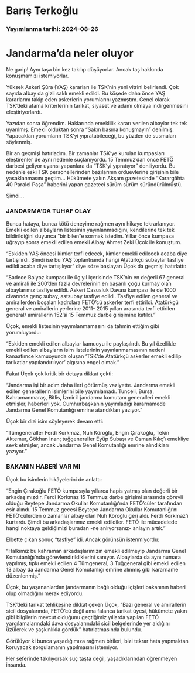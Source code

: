 # Barış Terkoğlu

### Yayımlanma tarihi: 2024-08-26

# Jandarma’da neler oluyor

Ne garip! Aynı taşa bin kez takılıp düşüyorlar. Ancak taş hakkında konuşmamızı istemiyorlar.

Yüksek Askeri Şûra (YAŞ) kararları ile TSK’nin yeni vitrini belirlendi. Çok sayıda albay da gizli saklı emekli edildi. Bu köşede daha önce YAŞ kararlarını takip eden askerlerin yorumlarını yazmıştım. Genel olarak TSK’deki atama kriterlerinin tarikat, siyaset ve adamı olmaya indirgenmesini eleştiriyorlardı.

Yazıdan sonra öğrendim. Haklarında emeklilik kararı verilen albaylar tek tek uyarılmış. Emekli olduktan sonra “Sakın basına konuşmayın” denilmiş. Yapacakları yorumların TSK’yi yıpratabileceği, bu yüzden de susmaları söylenmiş.

Bir an geçmişi hatırladım. Bir zamanlar TSK’ye kurulan kumpasları eleştirenler de aynı nedenle suçlanıyordu. 15 Temmuz’dan önce FETÖ darbesi geliyor uyarısı yapanlara da “TSK’yi yıpratıyor” deniliyordu. Bu nedenle eski TSK personellerinden bazılarının orduevlerine girişinin bile yasaklanmasını geçtim... Hükümete yakın Akşam gazetesinde “Karargâhta 40 Paralel Paşa” haberini yapan gazeteci sürüm sürüm süründürülmüştü.

Şimdi...


### JANDARMA’DA TUHAF OLAY

Bunca hataya, bunca kötü deneyime rağmen aynı hikaye tekrarlanıyor. Emekli edilen albayların listesinin yayınlanmadığını, kendilerine tek tek bildirildiğini duyunca “bir bilen”e sormak istedim. Yıllar önce kumpasa uğrayıp sonra emekli edilen emekli Albay Ahmet Zeki Üçok ile konuştum.

“Eskiden YAŞ öncesi kimler terfi edecek, kimler emekli edilecek acaba diye tartışılırdı. Şimdi ise bu YAŞ toplantısında hangi Atatürkçü subaylar tasfiye edildi acaba diye tartışılıyor” diye söze başlayan Üçok da geçmişi hatırlattı:

“Sadece Balyoz kumpası ile üç yıl içerisinde TSK’nin en değerli 67 general ve amirali ile 200’den fazla devrelerinin en başarılı çoğu kurmay olan albaylarımız tasfiye edildi. Askeri Casusluk Davası kumpası ile de 1000 civarında genç subay, astsubay tasfiye edildi. Tasfiye edilen general ve amirallerden boşalan kadrolara FETÖ’cü askerler terfi ettirildi. Atatürkçü general ve amirallerin yerlerine 2011- 2015 yılları arasında terfi ettirilen general/ amirallerin 152’si 15 Temmuz darbe girişimine katıldı.”

Üçok, emekli listesinin yayımlanmamasını da tahmin ettiğim gibi yorumluyordu:

“Eskiden emekli edilen albaylar kamuoyu ile paylaşılırdı. Bu yıl özellikle emekli edilen albayların isim listelerinin yayınlanmamasının nedeni kanaatimce kamuoyunda oluşan ‘TSK’de Atatürkçü askerler emekli edilip tarikatlar yapılandırılıyor’ algısına engel olmak.”

Fakat Üçok çok kritik bir detaya dikkat çekti:

“Jandarma işi bir adım daha ileri götürmüş vaziyette. Jandarma emekli edilen generallerin isimlerini bile yayımlamadı. Tunceli, Bursa, Kahramanmaraş, Bitlis, İzmir il jandarma komutanı generalleri emekli etmişler, haberleri yok. Cumhurbaşkanın yayımladığı kararnamede Jandarma Genel Komutanlığı emrine atandıkları yazıyor.”

Üçok bir dizi isim söyleyerek devam etti:

“Tümgeneraller Ferdi Korkmaz, Nuh Köroğlu, Engin Çırakoğlu, Tekin Aktemur, Gökhan İnan; tuğgeneraller Eyüp Subaşı ve Osman Kılıç’ı emekliye sevk etmişler, ancak Jandarma Genel Komutanlığı emrine alındıkları yazıyor.”


### BAKANIN HABERİ VAR MI

Üçok bu isimlerin hikâyelerini de anlattı:

“Engin Çırakoğlu FETÖ kumpasıyla yıllarca hapis yatmış olan değerli bir arkadaşımızdır. Ferdi Korkmaz 15 Temmuz darbe girişimi sırasında görevli olduğu Beytepe Jandarma Okullar Komutanlığı’nda FETÖ’cüler tarafından esir alındı. 15 Temmuz gecesi Beytepe Jandarma Okullar Komutanlığı’nı FETÖ’cülerden o zamanlar albay olan Nuh Köroğlu geri aldı. Ferdi Korkmaz’ı kurtardı. Şimdi bu arkadaşlarımız emekli edildiler. FETÖ ile mücadelede hangi noktaya geldiğimizi buradan -ne anlıyorsanız- anlayın artık.”

Elbette çıkan sonuç “tasfiye” idi. Ancak görünsün istenmiyordu:

“Halkımız bu kahraman arkadaşlarımızın emekli edilmeyip Jandarma Genel Komutanlığı’nda görevlendirildiklerini sanıyor. Albaylarda da aynı numara yapılmış, tıpkı emekli edilen 4 Tümgeneral, 3 Tuğgeneral gibi emekli edilen 13 albay da Jandarma Genel Komutanlığı emrine alınmış gibi kararname düzenlenmiş.”

Üçok, bu yaşananlardan jandarmanın bağlı olduğu içişleri bakanının haberi olup olmadığını merak ediyordu.

TSK’deki tarikat tehlikesine dikkat çeken Üçok, “Bazı general ve amirallerin sicil dosyalarında, FETÖ’cü değil ama falanca tarikat üyesi, hükümete yakın gibi bilgilerin mevcut olduğunu geçtiğimiz yıllarda yapılan FETÖ yargılamalarındaki dava dosyalarındaki sicil belgelerinde yer aldığını üzülerek ve şaşkınlıkla gördük” hatırlatmasında bulundu.

Görülüyor ki bunca yaşadığımıza rağmen birileri, bizi tekrar hata yapmaktan koruyacak sorgulamanın yapılmasını istemiyor.

Her seferinde takılıyorsak suç taşta değil, yaşadıklarından öğrenmeyen insanda.

